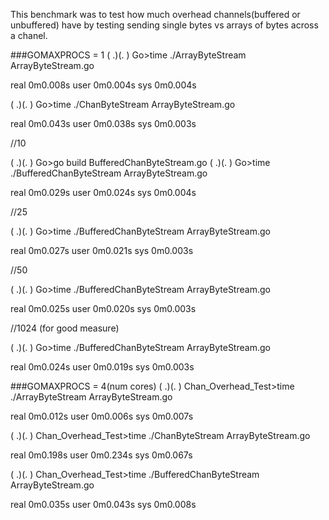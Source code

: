 This benchmark was to test how much overhead channels(buffered or unbuffered) have by testing sending single bytes vs arrays of bytes across a chanel.

###GOMAXPROCS = 1
( .)(. ) Go>time ./ArrayByteStream ArrayByteStream.go 

real    0m0.008s
user    0m0.004s
sys 0m0.004s

( .)(. ) Go>time ./ChanByteStream ArrayByteStream.go 

real    0m0.043s
user    0m0.038s
sys 0m0.003s


//10

( .)(. ) Go>go build BufferedChanByteStream.go 
( .)(. ) Go>time ./BufferedChanByteStream ArrayByteStream.go 

real    0m0.029s
user    0m0.024s
sys 0m0.004s

//25

( .)(. ) Go>time ./BufferedChanByteStream ArrayByteStream.go 

real    0m0.027s
user    0m0.021s
sys 0m0.003s

//50

( .)(. ) Go>time ./BufferedChanByteStream ArrayByteStream.go 

real    0m0.025s
user    0m0.020s
sys 0m0.003s

//1024 (for good measure)

( .)(. ) Go>time ./BufferedChanByteStream ArrayByteStream.go 

real    0m0.024s
user    0m0.019s
sys 0m0.003s

###GOMAXPROCS = 4(num cores)
( .)(. ) Chan_Overhead_Test>time ./ArrayByteStream ArrayByteStream.go 

real    0m0.012s
user    0m0.006s
sys 0m0.007s

( .)(. ) Chan_Overhead_Test>time ./ChanByteStream ArrayByteStream.go 

real    0m0.198s
user    0m0.234s
sys 0m0.067s

( .)(. ) Chan_Overhead_Test>time ./BufferedChanByteStream ArrayByteStream.go 

real    0m0.035s
user    0m0.043s
sys 0m0.008s